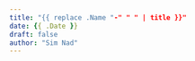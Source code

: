 ```yaml
---
title: "{{ replace .Name "-" " " | title }}"
date: {{ .Date }}
draft: false
author: "Sim Nad"
---
```


